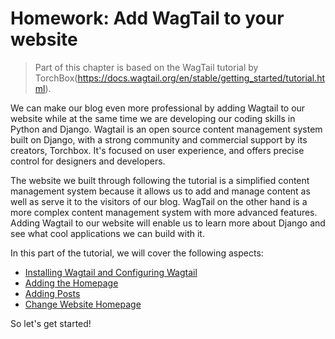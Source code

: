 # Homework: Add WagTail to your website

> Part of this chapter is based on the WagTail tutorial by 
> TorchBox(https://docs.wagtail.org/en/stable/getting_started/tutorial.html).

We can make our blog even more professional by adding Wagtail to our website while at the same time we are
developing our coding skills in Python and Django. Wagtail is an open source content management system built on 
Django, with a strong community and commercial support by its creators, Torchbox. It's focused on user experience, 
and offers precise control for designers and developers.

The website we built through following the tutorial is a simplified content management system because it allows us
to add and manage content as well as serve it to the visitors of our blog. WagTail on the other hand is a more complex 
content management system with more advanced features. Adding Wagtail to our website will enable us to learn more about 
Django and see what cool applications we can build with it.

In this part of the tutorial, we will cover the following aspects:
- [Installing Wagtail and Configuring Wagtail](install_wagtail/README.md)
- [Adding the Homepage](wagtail_integration_adding_homepage/README.md)
- [Adding Posts](wagtail_integration_adding_posts/README.md)
- [Change Website Homepage](change_website_homepage/README.md)

So let's get started!
